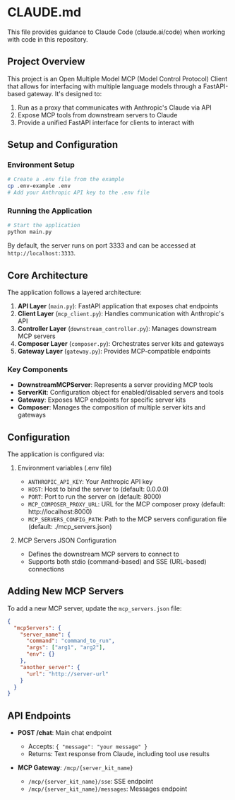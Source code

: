 # CLAUDE.md

This file provides guidance to Claude Code (claude.ai/code) when working with code in this repository.

## Project Overview

This project is an Open Multiple Model MCP (Model Control Protocol) Client that allows for interfacing with multiple language models through a FastAPI-based gateway. It's designed to:

1. Run as a proxy that communicates with Anthropic's Claude via API
2. Expose MCP tools from downstream servers to Claude
3. Provide a unified FastAPI interface for clients to interact with

## Setup and Configuration

### Environment Setup

```bash
# Create a .env file from the example
cp .env-example .env
# Add your Anthropic API key to the .env file
```

### Running the Application

```bash
# Start the application
python main.py
```

By default, the server runs on port 3333 and can be accessed at `http://localhost:3333`.

## Core Architecture

The application follows a layered architecture:

1. **API Layer** (`main.py`): FastAPI application that exposes chat endpoints
2. **Client Layer** (`mcp_client.py`): Handles communication with Anthropic's API
3. **Controller Layer** (`downstream_controller.py`): Manages downstream MCP servers
4. **Composer Layer** (`composer.py`): Orchestrates server kits and gateways
5. **Gateway Layer** (`gateway.py`): Provides MCP-compatible endpoints

### Key Components

- **DownstreamMCPServer**: Represents a server providing MCP tools
- **ServerKit**: Configuration object for enabled/disabled servers and tools
- **Gateway**: Exposes MCP endpoints for specific server kits
- **Composer**: Manages the composition of multiple server kits and gateways

## Configuration

The application is configured via:

1. Environment variables (.env file)
   - `ANTHROPIC_API_KEY`: Your Anthropic API key
   - `HOST`: Host to bind the server to (default: 0.0.0.0)
   - `PORT`: Port to run the server on (default: 8000)
   - `MCP_COMPOSER_PROXY_URL`: URL for the MCP composer proxy (default: http://localhost:8000)
   - `MCP_SERVERS_CONFIG_PATH`: Path to the MCP servers configuration file (default: ./mcp_servers.json)

2. MCP Servers JSON Configuration
   - Defines the downstream MCP servers to connect to
   - Supports both stdio (command-based) and SSE (URL-based) connections

## Adding New MCP Servers

To add a new MCP server, update the `mcp_servers.json` file:

```json
{
  "mcpServers": {
    "server_name": {
      "command": "command_to_run",
      "args": ["arg1", "arg2"],
      "env": {}
    },
    "another_server": {
      "url": "http://server-url"
    }
  }
}
```

## API Endpoints

- **POST /chat**: Main chat endpoint
  - Accepts: `{ "message": "your message" }`
  - Returns: Text response from Claude, including tool use results

- **MCP Gateway**: `/mcp/{server_kit_name}`
  - `/mcp/{server_kit_name}/sse`: SSE endpoint
  - `/mcp/{server_kit_name}/messages`: Messages endpoint